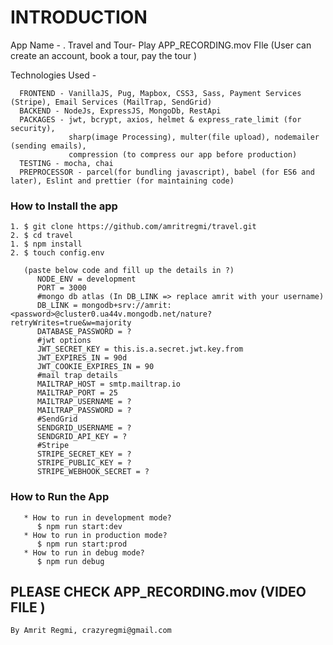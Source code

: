 # INTRODUCTION #
   App Name - 
      . Travel and Tour- Play APP_RECORDING.mov FIle (User can create an account, book a tour, pay the tour  )

   Technologies Used - 
   
      FRONTEND - VanillaJS, Pug, Mapbox, CSS3, Sass, Payment Services (Stripe), Email Services (MailTrap, SendGrid)
      BACKEND - NodeJs, ExpressJS, MongoDb, RestApi
      PACKAGES - jwt, bcrypt, axios, helmet & express_rate_limit (for security), 
                 sharp(image Processing), multer(file upload), nodemailer (sending emails), 
                 compression (to compress our app before production)
      TESTING - mocha, chai 
      PREPROCESSOR - parcel(for bundling javascript), babel (for ES6 and later), Eslint and prettier (for maintaining code)

### How to Install the app
   ```
   1. $ git clone https://github.com/amritregmi/travel.git
   2. $ cd travel
   1. $ npm install
   2. $ touch config.env
   
      (paste below code and fill up the details in ?)
         NODE_ENV = development
         PORT = 3000
         #mongo db atlas (In DB_LINK => replace amrit with your username)
         DB_LINK = mongodb+srv://amrit:<password>@cluster0.ua44v.mongodb.net/nature?retryWrites=true&w=majority
         DATABASE_PASSWORD = ?
         #jwt options
         JWT_SECRET_KEY = this.is.a.secret.jwt.key.from
         JWT_EXPIRES_IN = 90d
         JWT_COOKIE_EXPIRES_IN = 90
         #mail trap details 
         MAILTRAP_HOST = smtp.mailtrap.io
         MAILTRAP_PORT = 25 
         MAILTRAP_USERNAME = ?
         MAILTRAP_PASSWORD = ?
         #SendGrid 
         SENDGRID_USERNAME = ?
         SENDGRID_API_KEY = ?
         #Stripe
         STRIPE_SECRET_KEY = ?
         STRIPE_PUBLIC_KEY = ?
         STRIPE_WEBHOOK_SECRET = ?
   ```
 ### How to Run the App 
   ```
      * How to run in development mode?
         $ npm run start:dev
      * How to run in production mode?
         $ npm run start:prod
      * How to run in debug mode?
         $ npm run debug
   ```
## PLEASE CHECK APP_RECORDING.mov (VIDEO FILE )
   `By Amrit Regmi, crazyregmi@gmail.com`
